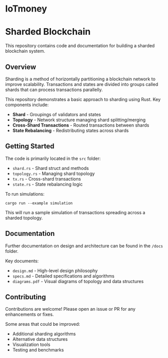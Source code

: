 # IoTmoney
 
# Sharded Blockchain

This repository contains code and documentation for building a sharded blockchain system.

## Overview

Sharding is a method of horizontally partitioning a blockchain network to improve scalability. Transactions and states are divided into groups called shards that can process transactions parallelly. 

This repository demonstrates a basic approach to sharding using Rust. Key components include:

- **Shard** - Groupings of validators and states
- **Topology** - Network structure managing shard splitting/merging
- **Cross-Shard Transactions** - Routed transactions between shards
- **State Rebalancing** - Redistributing states across shards

## Getting Started

The code is primarily located in the `src` folder:

- `shard.rs` - Shard struct and methods
- `topology.rs` - Managing shard topology  
- `tx.rs` - Cross-shard transactions
- `state.rs` - State rebalancing logic

To run simulations:

```
cargo run --example simulation
```

This will run a sample simulation of transactions spreading across a sharded topology.

## Documentation

Further documentation on design and architecture can be found in the `/docs` folder. 

Key documents:

- `design.md` - High-level design philosophy 
- `specs.md` - Detailed specifications and algorithms
- `diagrams.pdf` - Visual diagrams of topology and data structures

## Contributing

Contributions are welcome! Please open an issue or PR for any enhancements or fixes.

Some areas that could be improved:

- Additional sharding algorithms  
- Alternative data structures
- Visualization tools
- Testing and benchmarks


